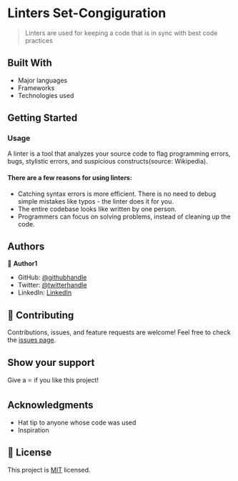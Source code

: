 
# Linters Set-Congiguration
> Linters are used for keeping a code that is in sync with best code practices
## Built With
- Major languages
- Frameworks
- Technologies used
## Getting Started
   ### Usage
  A linter is a tool that analyzes your source code to flag programming errors, bugs, stylistic errors, and suspicious constructs(source: Wikipedia).
   #### There are a few reasons for using linters:
   - Catching syntax errors is more efficient. There is no need to debug simple mistakes like typos - the linter does it for you.
   - The entire codebase looks like written by one person.
   - Programmers can focus on solving problems, instead of cleaning up the code.
## Authors
:bust_in_silhouette: **Author1**
- GitHub: [@githubhandle](https://github.com/davmba)
- Twitter: [@twitterhandle](https://twitter.com/dave_Mba)
- LinkedIn: [LinkedIn](https://www.linkedin.com/in/david-mba-401b281b5/)
## :handshake: Contributing
Contributions, issues, and feature requests are welcome!
Feel free to check the [issues page](https://github.com/davmba/Hello-Microverse-Set-up/issues).
## Show your support
Give a :star:️ if you like this project!
## Acknowledgments
- Hat tip to anyone whose code was used
- Inspiration
## :memo: License
This project is [MIT](./MIT.md) licensed.